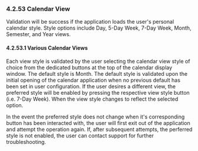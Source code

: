 ### 4.2.53 Calendar View

Validation will be success if the application loads the user's personal calendar style.  Style options include Day, 5-Day Week, 7-Day Week, Month, Semester, and Year views.

#### 4.2.53.1 Various Calendar Views

Each view style is validated by the user selecting the calendar view style of choice from the dedicated buttons at the top of the calendar display window.  The default style is Month.  The default style is validated upon the initial opening of the calendar application when no previous default has been set in user configuration. If the user desires a different view, the preferred style will be enabled by pressing the respective view style button (i.e. 7-Day Week). When the view style changes to reflect the selected option. 

In the event the preferred style does not change when it's corresponding button has been interacted with, the user will first exit out of the application and attempt the operation again. If, after subsequent attempts, the perferred style is not enabled, the user can contact support for further troubleshooting.

